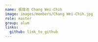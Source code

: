 ```yaml
---
name: 張瑋池 Chang Wei-Chih 
image: images/members/Chang Wei-Chih.jpg 
role: master
group: alum
links:
  github: link_to_github 
---
```

